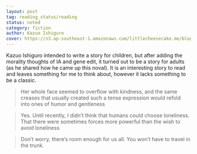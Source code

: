 ```yaml
---
layout: post
tag: reading_status/reading
status: noted
category: fiction
author: Kazuo Ishiguro
cover: https://s3.ap-southeast-1.amazonaws.com/littlecheesecake.me/blog-post/books/Klara_and_the_Sun.jpg
---
```


Kazuo Ishiguro intended to write a story for children, but after adding the morality thoughts of IA and gene edit, it turned out to be a story for adults (as he shared how he came up this noval). It is an interesting story to read and leaves something for me to think about, however it lacks something to be a classic.

 >Her whole face seemed to overflow with kindness, and the same creases that usually created such a tense expression would refold into ones of humor and gentleness

 >Yes. Until recently, I didn’t think that humans could choose loneliness. That there were sometimes forces more powerful than the wish to avoid loneliness

 >Don’t worry, there’s room enough for us all. You won’t have to travel in the trunk.  
